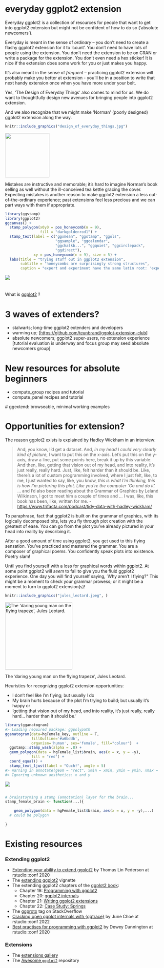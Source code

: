 
<!-- README.md is generated from README.Rmd. Please edit that file -->

# everyday ggplot2 extension

<!-- badges: start -->

<!-- badges: end -->

Everyday ggplot2 is a collection of resources for people that want to
get into ggplot2 extension but might not be confident of how to do so
(‘absolute newcomers’).

Everyday is meant in the sense of *ordinary* – you don’t need to create
a flashy ggplot2 extension for it to ‘count’. You don’t need to have
lots of people using the extension. You don’t need the extension to be
on CRAN or write a package for the extension. You don’t even need a hex
sticker\! It is nice if the extension does some work for you or just
makes you happy.

It’s also meant in the sense of *frequent* – practicing ggplot2
extension will probably make you better at extension - you’ll be in a
position to write that next handy extension once when you have more
under your belt.

Yes, ‘The Design of Everyday Things’ also comes to mind for us. We do
want to thoughtfully design new avenues for bringing people into ggplot2
extension.

And we also recognize that we might make ‘Norman’ (poorly designed)
ggplot2 extension along the way.

``` r
knitr::include_graphics("design_of_everyday_things.jpg")
```

<img src="design_of_everyday_things.jpg" width="145" />

Mistakes are instructive and memorable; it’s hard to imagine Norman’s
book selling as well without the ill-conceived tea kettle gracing the
cover. Expecting mistakes is another reason to make ggplot2 extension a
less out-of-the-ordinary experience; past extensions feel less precious
and we can part ways with them if appropriate.

``` r
library(ggstamp)
library(ggplot2)
ggcanvas() + 
  stamp_polygon(x0y0 = pos_honeycomb(n = 9), 
                fill = "darkgoldenrod1") + 
  stamp_text(label = c("ggxmean", "ggstamp", "ggols", 
                       "ggsample", "ggcalendar", 
                       "ggchalkb...", "ggquiet", "ggcirclepack",
                       "ggdirect"), 
             xy = pos_honeycomb(n = 9), size = 5) +
  labs(title = "trying stuff out in ggplot2 extension",
       subtitle = "honeycombs are surprisingly strong structures",
       caption = "expert and experiment have the same latin root: 'experi', to try") 
```

![](README_files/figure-gfm/unnamed-chunk-3-1.png)<!-- -->

# 

What is [ggplot2](https://github.com/tidyverse/ggplot2) ?

# 3 waves of extenders?

  - stalwarts; long-time ggplot2 extenders and developers
  - warming up; \[<https://github.com/teunbrand/ggplot-extension-club>\]
  - absolute newcomers; ggplot2 super-users, no extension experience
    \[tutorial evaluation is underway and focus group may seed absolute
    newcomers group\]

# New resources for absolute beginners

  - compute\_group recipes and tutorial
  - compute\_panel recipes and tutorial

\# ggextend: browseable, minimal working examples

# Opportunities for extension?

The reason ggplot2 exists is explained by Hadley Wickham in an
interview:

> And, you know, I’d get a dataset. And, *in my head I could very
> clearly kind of picture*, I want to put this on the x-axis. Let’s put
> this on the y-axis, draw a line, put some points here, break it up by
> this variable. And then, like, getting that vision out of my head, and
> into reality, it’s just really, really hard. Just, like, felt harder
> than it should be. Like, there’s a lot of custom programming involved,
> where I just felt, like, to me, I just wanted to say, like, you know,
> *this is what I’m thinking, this is how I’m picturing this plot. Like
> you’re the computer ‘Go and do it’.* … and I’d also been reading about
> the Grammar of Graphics by Leland Wilkinson, I got to meet him a
> couple of times and … I was, like, this book has been, like, written
> for me. -
> <https://www.trifacta.com/podcast/tidy-data-with-hadley-wickham/>

To paraphrase, fact that ggplot2 is built on the grammar of graphics,
with its logically decomposed bits, lets you fly through plot creation
with the greatest of ease. You can go from the plot you’ve already
pictured in your head into reality by describing it.

After a good amount of time using ggplot2, you get used to this flying
sensation. You’ve practiced and mastered the grammar. You are a composer
of graphical poems. You confidently speak plots into existence. Poetry
slam\!

Until you find yourself with a loss for graphical words within ggplot2.
At some point ggplot2 will *seem* to fail to give you the fluid ggplot2
experience. One day you will find yourself saying, ’Why aren’t I
flying?" This might be a moment to check your grammar prowess; or it
might be a moment to turn to ggplot2 extension(s)\!

``` r
knitr::include_graphics("jules_leotard.jpeg", )
```

<div class="figure">

<img src="jules_leotard.jpeg" alt="The 'daring young man on the flying trapeze', Jules Leotard." width="220" />

<p class="caption">

The ‘daring young man on the flying trapeze’, Jules Leotard.

</p>

</div>

Heuristics for recognizing ggplot2 extension opportunities:

  - I don’t feel like I’m flying; but usually I do
  - My brain hurts because of the plot I’m trying to build; but usually
    it’s happy or
  - ‘getting that vision out of my head, and into reality, it’s just
    really, really hard… harder than it should be.’

<!-- end list -->

``` r
library(gganatogram)
#> Loading required package: ggpolypath
gganatogram(data=hgFemale_key, outline = T, 
            fillOutline='#a6bddb', 
            organism='human', sex='female', fill="colour")  +
  ggstamp::stamp_wash(alpha = .8) +
  geom_polygon(data = hgFemale_list$brain, aes(x = x, y = -y), 
            fill = "red") +
  coord_equal() + 
  stamp_text_ljust(label = "Ouch!", angle = 5)
#> Warning in annotate(geom = "rect", xmin = xmin, ymin = ymin, xmax = xmax, :
#> Ignoring unknown aesthetics: x and y
```

![](README_files/figure-gfm/unnamed-chunk-5-1.png)<!-- -->

``` r

# brainstorming a stamp (annotation) layer for the brain...
stamp_female_brain <- function(...){
  
    geom_polygon(data = hgFemale_list$brain, aes(x = x, y = -y),...)
  # could be polygon
  
}
```

<!-- > Pooh began to feel a little more comfortable, because when you are a Bear of Very Little Brain, and you Think of Things, you find sometimes that a Thing which seemed very Thingish inside you is quite different when it gets out into the open and has other people looking at it. - A.A. Milne The House at Pooh Corner (1928) ch. 6 -->

# Existing resources

### Extending ggplot2

  - [Extending your ability to extend
    ggplot2](https://www.rstudio.com/resources/rstudioconf-2020/extending-your-ability-to-extend-ggplot2/)
    by Thomas Lin Pederson at rstudio::conf 2020
  - The [extending
    ggplot2](https://ggplot2.tidyverse.org/articles/extending-ggplot2.html)
    vignette
  - The extending ggplot2 chapters of the [ggplot2
    book](https://ggplot2-book.org/):
      - Chapter 19: [Programming with
        ggplot2](https://ggplot2-book.org/programming.html)
      - Chapter 20: [ggplot2
        internals](https://ggplot2-book.org/internals.html)
      - Chapter 21: [Writing ggplot2
        extensions](https://ggplot2-book.org/extensions.html)
      - Chapter 22: [Case Study:
        Springs](https://ggplot2-book.org/spring1.html)
  - The [ggproto](https://stackoverflow.com/questions/tagged/ggproto)
    tag on StackOverflow
  - [Cracking open ggplot internals with
    {ggtrace}](https://www.rstudio.com/resources/rstudioconf-2020/best-practices-for-programming-with-ggplot2/)
    by June Choe at rstudio::conf 2022
  - [Best practises for programming with
    ggplot2](https://www.rstudio.com/resources/rstudioconf-2020/best-practices-for-programming-with-ggplot2/)
    by Dewey Dunnington at rstudio::conf 2020

### Extensions

  - The [extensions
    gallery](https://exts.ggplot2.tidyverse.org/gallery/)
  - The [Awesome
    `ggplot2`](https://github.com/erikgahner/awesome-ggplot2) repository
